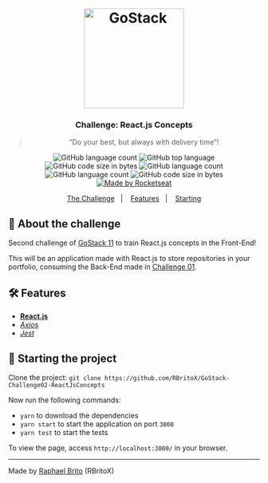 <h1 align="center">
    <img alt="GoStack" src="https://rocketseat-cdn.s3-sa-east-1.amazonaws.com/bootcamp-header.png" width="200px" />
</h1>

<h3 align="center">
  Challenge: React.js Concepts
</h3>

<blockquote align="center">“Do your best, but always with delivery time”!</blockquote>

<p align="center">
  <img alt="GitHub language count" src="https://img.shields.io/github/languages/count/rbritox/GoStack-Challenge02-ReactJsConcepts">

  <img alt="GitHub top language" src="https://img.shields.io/github/languages/top/rbritox/GoStack-Challenge02-ReactJsConcepts">
  
  <img alt="GitHub code size in bytes" src="https://img.shields.io/github/repo-size/rbritox/GoStack-Challenge02-ReactJsConcepts">
  
  <img alt="GitHub language count" src="https://img.shields.io/badge/Node.js-v12.16.1-blue?style=flat&logo=node.js">
  
  <img alt="GitHub language count" src="https://img.shields.io/badge/React.js-v16.13.1-blue?style=flat&logo=react">

  <img alt="GitHub code size in bytes" src="https://img.shields.io/codacy/grade/23c95cbb62f947289d85160741cdf805">

  <a href="https://github.com/RBritoX/GoStack-Challenge02-ReactJsConcepts/blob/master/LICENSE">
    <img alt="Made by Rocketseat" src="https://img.shields.io/github/license/rbritox/GoStack-Challenge02-ReactJsConcepts">
  </a>
</p>

<p align="center">
  <a href="#rocket-about-the-challenge">The Challenge</a>&nbsp;&nbsp;&nbsp;|&nbsp;&nbsp;&nbsp;
  <a href="#hammer_and_wrench-features">Features</a>&nbsp;&nbsp;&nbsp;|&nbsp;&nbsp;&nbsp;
  <a href="#checkered_flag-starting-the-project">Starting</a>
</p>

## :rocket: About the challenge

Second challenge of [GoStack 11](https://rocketseat.com.br/gostack) to train React.js concepts in the Front-End!

This will be an application made with React.js to store repositories in your portfolio, consuming the Back-End made in [Challenge 01](https://github.com/RBritoX/GoStack-Challenge01-NodeJsConcepts).

## :hammer_and_wrench: Features

- **[React.js](https://pt-br.reactjs.org/)**
- *[Axios](https://nodemon.io/)*
- *[Jest](https://jestjs.io/)*

## :checkered_flag: Starting the project

Clone the project: `git clone https://github.com/RBritoX/GoStack-Challenge02-ReactJsConcepts`

Now run the following commands:

- `yarn` to download the dependencies
- `yarn start` to start the application on port `3000`
- `yarn test` to start the tests

To view the page, access `http://localhost:3000/` in your browser.

---

Made by [Raphael Brito](https://www.linkedin.com/in/raphaellbrito/) (RBritoX)
